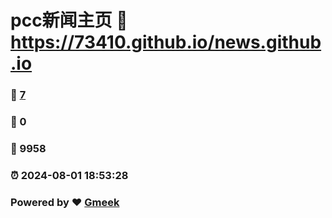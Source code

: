 # pcc新闻主页 :link: https://73410.github.io/news.github.io 
### :page_facing_up: [7](https://73410.github.io/news.github.io/tag.html) 
### :speech_balloon: 0 
### :hibiscus: 9958 
### :alarm_clock: 2024-08-01 18:53:28 
### Powered by :heart: [Gmeek](https://github.com/Meekdai/Gmeek)
